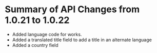 # Summary of API Changes from 1.0.21 to 1.0.22

* Added language code for works.
* Added a translated title field to add a title in an alternate language
* Added a country field
